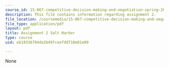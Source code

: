 ```yaml
---
course_id: 15-067-competitive-decision-making-and-negotiation-spring-2011
description: This file contains information regarding assignment 2.
file_location: /coursemedia/15-067-competitive-decision-making-and-negotiation-spring-2011/eb19336794da2b49fceafdd718e81e09_MIT15_067S11_assgn02.pdf
file_type: application/pdf
layout: pdf
title: Assignment 2 Salt Harbor
type: course
uid: eb19336794da2b49fceafdd718e81e09

---
```

None